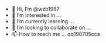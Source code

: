 - 👋 Hi, I’m @wzb1987
- 👀 I’m interested in ...
- 🌱 I’m currently learning ...
- 💞️ I’m looking to collaborate on ...
- 📫 How to reach me ... qq198705cca

<!---
wzb1987/wzb1987 is a ✨ special ✨ repository because its `README.md` (this file) appears on your GitHub profile.
You can click the Preview link to take a look at your changes.
--->
